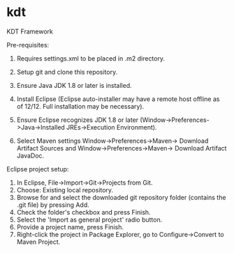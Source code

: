 # kdt
KDT Framework

Pre-requisites:
1. Requires settings.xml to be placed in .m2 directory.

1. Setup git and clone this repository.
2. Ensure Java JDK 1.8 or later is installed.
3. Install Eclipse (Eclipse auto-installer may have a remote host offline as of 12/12. Full installation may be necessary).
4. Ensure Eclipse recognizes JDK 1.8 or later (Window->Preferences->Java->Installed JREs->Execution Environment).
5. Select Maven settings Window->Preferences->Maven-> Download Artifact Sources and Window->Preferences->Maven-> Download Artifact JavaDoc.

Eclipse project setup:
1. In Eclipse, File->Import->Git->Projects from Git.
2. Choose: Existing local repository.
3. Browse for and select the downloaded git repository folder (contains the .git file) by pressing Add.
4. Check the folder's checkbox and press Finish.
5. Select the 'Import as general project' radio button.
6. Provide a project name, press Finish.
7. Right-click the project in Package Explorer, go to Configure->Convert to Maven Project.
